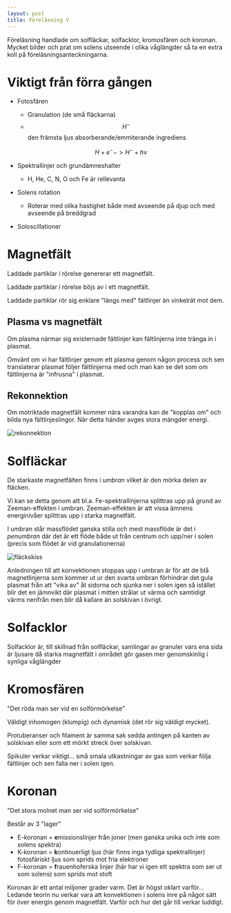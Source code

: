 ```yaml
---
layout: post
title: Föreläsning V
---
```


Föreläsning handlade om solfläckar, solfacklor, kromosfären och koronan. Mycket bilder och prat om solens utseende i olika våglängder så ta en extra koll på föreläsningsanteckningarna.

# Viktigt från förra gången

* Fotosfären
	- Granulation (de små fläckarna)
	- $$H^-$$ den främsta ljus absorberande/emmiterande ingrediens

	$$H + e^- -> H^- + hν$$
* Spektrallinjer och grundämneshalter
	- H, He, C, N, O och Fe är rellevanta
* Solens rotation
	- Roterar med olika hastighet både med avseende på djup och med avseende på breddgrad
* Soloscillationer

# Magnetfält

Laddade partiklar i rörelse genererar ett magnetfält.

Laddade partiklar i rörelse böjs av i ett magnetfält.

Laddade partiklar rör sig enklare "längs med" fältlinjer än vinkelrät mot dem.

## Plasma vs magnetfält

Om plasma närmar sig existernade fältlinjer kan fältlinjerna inte tränga in i plasmat.

Omvänt om vi har fältlinjer genom ett plasma genom någon process och sen translaterar plasmat följer fältlinjerna med och man kan se det som om fältlinjerna är "infrusna" i plasmat.

## Rekonnektion

Om motriktade magnetfält kommer nära varandra kan de "kopplas om" och bilda nya fältlinjeslingor. När detta händer avges stora mängder energi.

![rekonnektion](https://upload.wikimedia.org/wikipedia/commons/2/24/Reconnection.gif)

# Solfläckar

De starkaste magnetfälten finns i _umbran_ vilket är den mörka delen av fläcken.

Vi kan se detta genom att bl.a. Fe-spektrallinjerna splittras upp på grund av Zeeman-effekten i umbran. Zeeman-effekten är att vissa ämnens energinivåer splittras upp i starka magnetfält.

I umbran står massflödet ganska stilla och mest massflöde är det i _penumbran_ där det är ett flöde både ut från centrum och upp/ner i solen (precis som flödet är vid granulationerna)

![fläckskiss](https://photos-6.dropbox.com/t/2/AAAUXKvEhkFPVJ1bE1_4k2KzvaIK61ocZTaH97mqpSburw/12/2740491/png/32x32/1/_/1/2/Screenshot%202017-09-25%2018.57.15.png/EK6tjAIYg7caIAcoBw/U2dohg8HTFvy2o0N_kCHQIPJDnOjQkO4rzJbpRwUxME?size=1600x1200&size_mode=3)

Anledningen till att konvektionen stoppas upp i umbran är för att de blå magnetlinjerna som kommer ut ur den svarta umbran förhindrar det gula plasmat från att "vika av" åt sidorna och sjunka ner i solen igen så istället blir det en jämnvikt där plasmat i mitten strålar ut värma och samtidigt värms nerifrån men blir då kallare än solskivan i övrigt.

# Solfacklor

Solfacklor är, till skillnad från solfläckar, samlingar av granuler vars ena sida är ljusare då starka magnetfält i området gör gasen mer genomskinlig i synliga våglängder


# Kromosfären

"Det röda man ser vid en solförmörkelse"


Väldigt inhomogen (klumpig) och dynamisk (det rör sig väldigt mycket).

Protuberanser och filament är samma sak sedda antingen på kanten av solskivan eller som ett mörkt streck över solskivan.

Spikuler verkar viktigt... små smala utkastningar av gas som verkar följa fältlinjer och sen falla ner i solen igen.

# Koronan

"Det stora molnet man ser vid solförmörkelse"

Består av 3 "lager"
* E-koronan = **e**missionslinjer från joner (men ganska unika och inte som solens spektra)
* K-koronan = **k**ontinuerligt ljus (här finns inga tydliga spektrallinjer) fotosfäriskt ljus som sprids mot fria elektroner
* F-koronan = **f**rauenhoferska linjer (här har vi igen ett spektra som ser ut som solens) som sprids mot stoft

Koronan är ett antal miljoner grader varm. Det är högst oklart varför... Ledande teorin nu verkar vara att konvektionen i solens inre på något sätt för över energin genom magnetfält. Varför och hur det går till verkar luddigt.
























